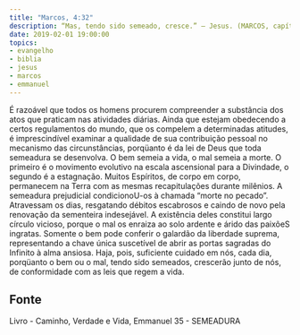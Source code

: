 ```yaml
---
title: "Marcos, 4:32"
description: “Mas, tendo sido semeado, cresce.” — Jesus. (MARCOS, capítulo 4,
date: 2019-02-01 19:00:00
topics: 
- evangelho
- biblia
- jesus
- marcos
- emmanuel
---
```


É razoável que todos os homens procurem compreender a substância dos
atos que praticam nas atividades diárias. Ainda que estejam obedecendo a
certos regulamentos do mundo, que os compelem a determinadas atitudes, é
imprescindível examinar a qualidade de sua contribuição pessoal no
mecanismo das circunstâncias, porqüanto é da lei de Deus que toda
semeadura se desenvolva.
O bem semeia a vida, o mal semeia a morte. O primeiro é o movimento
evolutivo na escala ascensional para a Divindade, o segundo é a estagnação.
Muitos Espíritos, de corpo em corpo, permanecem na Terra com as
mesmas recapitulações durante milênios. A semeadura prejudicial
condicionoU-os à chamada “morte no pecado”.
Atravessam os dias, resgatando débitos escabrosos e caindo de novo pela
renovação da sementeira indesejável. A existência deles constitui largo círculo
vicioso, porque o mal os enraiza ao solo ardente e árido das paixõeS ingratas.
Somente o bem pode conferir o galardão da liberdade suprema,
representando a chave única suscetível de abrir as portas sagradas do Infinito
à alma ansiosa.
Haja, pois, suficiente cuidado em nós, cada dia, porqüanto o bem ou o mal,
tendo sido semeados, crescerão junto de nós, de conformidade com as leis que
regem a vida.


## Fonte
Livro - Caminho, Verdade e Vida, Emmanuel
35 -  SEMEADURA
